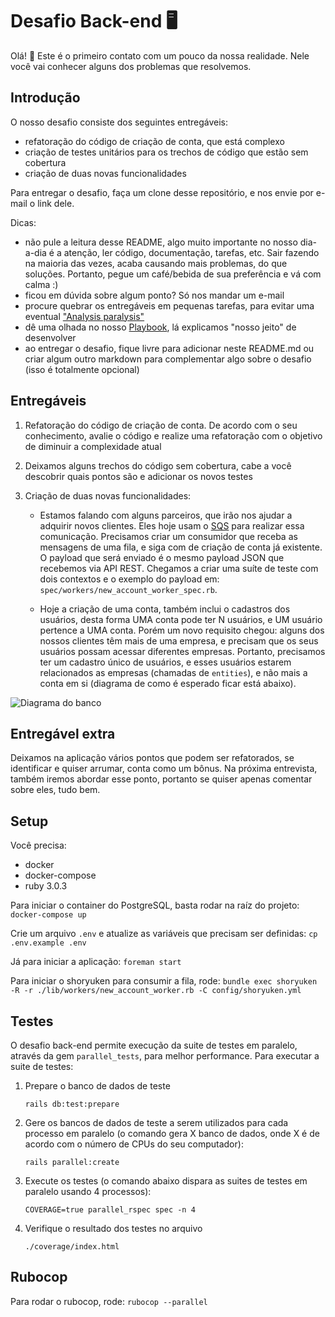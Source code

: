 # Desafio Back-end :desktop_computer:

Olá! :wave: Este é o primeiro contato com um pouco da nossa realidade. Nele você vai conhecer alguns dos problemas que resolvemos.

## Introdução

O nosso desafio consiste dos seguintes entregáveis:

- refatoração do código de criação de conta, que está complexo
- criação de testes unitários para os trechos de código que estão sem cobertura
- criação de duas novas funcionalidades

Para entregar o desafio, faça um clone desse repositório, e nos envie por e-mail o link dele.

Dicas:

- não pule a leitura desse README, algo muito importante no nosso dia-a-dia é a atenção, ler código, documentação, tarefas, etc. Sair fazendo na maioria das vezes, acaba causando mais problemas, do que soluções. Portanto, pegue um café/bebida de sua preferência e vá com calma :)
- ficou em dúvida sobre algum ponto? Só nos mandar um e-mail
- procure quebrar os entregáveis em pequenas tarefas, para evitar uma eventual ["Analysis paralysis"](https://en.wikipedia.org/wiki/Analysis_paralysis)
- dê uma olhada no nosso [Playbook](https://github.com/Myfc-github/playbook), lá explicamos "nosso jeito" de desenvolver
- ao entregar o desafio, fique livre para adicionar neste README.md ou criar algum outro markdown para complementar algo sobre o desafio (isso é totalmente opcional)

## Entregáveis

1. Refatoração do código de criação de conta. De acordo com o seu conhecimento, avalie o código e realize uma refatoração com o objetivo de diminuir a complexidade atual
2. Deixamos alguns trechos do código sem cobertura, cabe a você descobrir quais pontos são e adicionar os novos testes
3. Criação de duas novas funcionalidades:

   - Estamos falando com alguns parceiros, que irão nos ajudar a adquirir novos clientes. Eles hoje usam o [SQS](https://aws.amazon.com/sqs/) para realizar essa comunicação. Precisamos criar um consumidor que receba as mensagens de uma fila, e siga com de criação de conta já existente. O payload que será enviado é o mesmo payload JSON que recebemos via API REST. Chegamos a criar uma suíte de teste com dois contextos e o exemplo do payload em: `spec/workers/new_account_worker_spec.rb`.

   - Hoje a criação de uma conta, também inclui o cadastros dos usuários, desta forma UMA conta pode ter N usuários, e UM usuário pertence a UMA conta. Porém um novo requisito chegou: alguns dos nossos clientes têm mais de uma empresa, e precisam que os seus usuários possam acessar diferentes empresas. Portanto, precisamos ter um cadastro único de usuários, e esses usuários estarem relacionados as empresas (chamadas de `entities`), e não mais a conta em si (diagrama de como é esperado ficar está abaixo).

![Diagrama do banco](docs/assets/diagram.png)

## Entregável extra

Deixamos na aplicação vários pontos que podem ser refatorados, se identificar e quiser arrumar, conta como um bônus. Na próxima entrevista, também iremos abordar esse ponto, portanto se quiser apenas comentar sobre eles, tudo bem.

## Setup

Você precisa:

- docker
- docker-compose
- ruby 3.0.3

Para iniciar o container do PostgreSQL, basta rodar na raíz do projeto: `docker-compose up`

Crie um arquivo `.env` e atualize as variáveis que precisam ser definidas: `cp .env.example .env`

Já para iniciar a aplicação: `foreman start`

Para iniciar o shoryuken para consumir a fila, rode: `bundle exec shoryuken -R -r ./lib/workers/new_account_worker.rb -C config/shoryuken.yml`

## Testes

O desafio back-end permite execução da suite de testes em paralelo, através da gem `parallel_tests`, para melhor performance. Para executar a suite de testes:

1.  Prepare o banco de dados de teste

        rails db:test:prepare

2.  Gere os bancos de dados de teste a serem utilizados para cada processo em paralelo (o comando gera X banco de dados, onde X é de acordo com o número de CPUs do seu computador):

        rails parallel:create

3.  Execute os testes (o comando abaixo dispara as suites de testes em paralelo usando 4 processos):

        COVERAGE=true parallel_rspec spec -n 4

4.  Verifique o resultado dos testes no arquivo

        ./coverage/index.html

## Rubocop

Para rodar o rubocop, rode: `rubocop --parallel`
